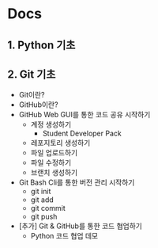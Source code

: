 # Docs

## 1. Python 기초

## 2. Git 기초
- Git이란?
- GitHub이란?
- GitHub Web GUI를 통한 코드 공유 시작하기
  - 계정 생성하기
    - Student Developer Pack
  - 레포지토리 생성하기
  - 파일 업로드하기
  - 파일 수정하기
  - 브랜치 생성하기
- Git Bash Cli를 통한 버전 관리 시작하기
  - git init
  - git add
  - git commit
  - git push
- [추가] Git & GitHub를 통한 코드 협업하기
  - Python 코드 협업 데모

